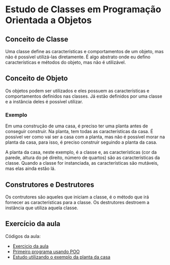 # Estudo de Classes em Programação Orientada a Objetos

## Conceito de Classe

Uma classe define as características e comportamentos de um objeto, mas não é possível utilizá-las diretamente.
É algo abstrato onde eu defino características e métodos do objeto, mas não é utilizável.

## Conceito de Objeto

Os objetos podem ser utilizados e eles possuem as características e comportamentos definidos nas classes.
Já estão definidos por uma classe e a instância deles é possível utilizar.

### Exemplo

Em uma construção de uma casa, é preciso ter uma planta antes de conseguir construir. Na planta, tem todas as características da casa. É possível ver como vai ser a casa com a planta, mas não é possível morar na planta da casa, para isso, é preciso construir seguindo a planta da casa.

A planta da casa, neste exemplo, é a classe e, as características (cor da parede, altura do pé direito, número de quartos) são as características da classe.
Quando a classe for instanciada, as características são mutáveis, mas elas ainda estão lá. 

## Construtores e Destrutores

Os contrutores são aqueles que iniciam a classe, é o método que irá fornecer as características para a classe.
Os destrutores destroem a instância que utiliza aquela classe.

## Exercício da aula

Códigos da aula:

- [Exercicio da aula](/03_Programação-Orientada-Objetos/01_estudo-classes/conceito-classe-objeto.py)
- [Primeiro programa usando POO](/03_Programação-Orientada-Objetos/01_estudo-classes/exercicio/bicicletaria.py)
- [Estudo utilizando o exemplo da planta da casa](/03_Programação-Orientada-Objetos/01_estudo-classes/exercicio/exercicio-casa.py)